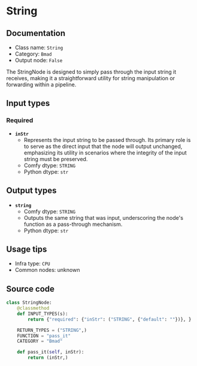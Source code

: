 # String
## Documentation
- Class name: `String`
- Category: `Bmad`
- Output node: `False`

The StringNode is designed to simply pass through the input string it receives, making it a straightforward utility for string manipulation or forwarding within a pipeline.
## Input types
### Required
- **`inStr`**
    - Represents the input string to be passed through. Its primary role is to serve as the direct input that the node will output unchanged, emphasizing its utility in scenarios where the integrity of the input string must be preserved.
    - Comfy dtype: `STRING`
    - Python dtype: `str`
## Output types
- **`string`**
    - Comfy dtype: `STRING`
    - Outputs the same string that was input, underscoring the node's function as a pass-through mechanism.
    - Python dtype: `str`
## Usage tips
- Infra type: `CPU`
- Common nodes: unknown


## Source code
```python
class StringNode:
    @classmethod
    def INPUT_TYPES(s):
        return {"required": {"inStr": ("STRING", {"default": ""})}, }

    RETURN_TYPES = ("STRING",)
    FUNCTION = "pass_it"
    CATEGORY = "Bmad"

    def pass_it(self, inStr):
        return (inStr,)

```
